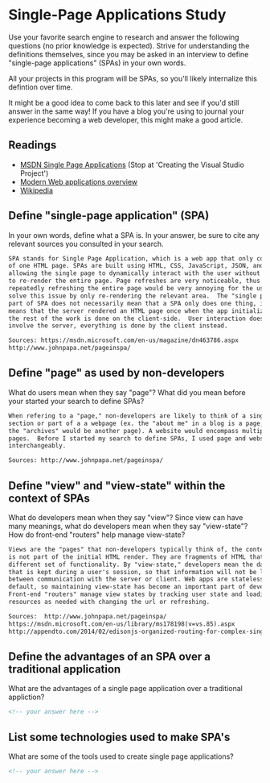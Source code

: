 # Single-Page Applications Study

Use your favorite search engine to research and answer the following questions
(no prior knowledge is expected). Strive for understanding the definitions
themselves, since you may be asked in an interview to define "single-page
applications" (SPAs) in your own words.

All your projects in this program will be SPAs, so you'll likely internalize
this defintion over time.

It might be a good idea to come back to this later and see if you'd still answer
in the same way! If you have a blog you're using to journal your experience
becoming a web developer, this might make a good article.

## Readings

-   [MSDN Single Page Applications](https://msdn.microsoft.com/en-us/magazine/dn463786.aspx) (Stop at 'Creating the Visual Studio Project')
-   [Modern Web applications overview](http://singlepageappbook.com/goal.html)
-   [Wikipedia](https://en.wikipedia.org/wiki/Single-page_application)

## Define "single-page application" (SPA)

In your own words, define what a SPA is. In your answer, be sure to cite any
relevant sources you consulted in your search.

```md
SPA stands for Single Page Application, which is a web app that only consists
of one HTML page. SPAs are built using HTML, CSS, JavaScript, JSON, and AJAX
allowing the single page to dynamically interact with the user without needing
to re-render the entire page. Page refreshes are very noticeable, thus
repeatedly refreshing the entire page would be very annoying for the user. SPAs
solve this issue by only re-rendering the relevant area.  The "single page"
part of SPA does not necessarily mean that a SPA only does one thing, it just
means that the server rendered an HTML page once when the app initialized, and
the rest of the work is done on the client-side.  User interaction does not
involve the server, everything is done by the client instead.

Sources: https://msdn.microsoft.com/en-us/magazine/dn463786.aspx
http://www.johnpapa.net/pageinspa/
```

## Define "page" as used by non-developers

What do users mean when they say "page"? What did you mean before your started
your search to define SPAs?

```md
When refering to a "page," non-developers are likely to think of a single
section or part of a a webpage (ex. the "about me" in a blog is a page, and
the "archives" would be another page). A website would encompass multiple
pages.  Before I started my search to define SPAs, I used page and website
interchangeably.

Sources: http://www.johnpapa.net/pageinspa/
```

## Define "view" and "view-state" within the context of SPAs

What do developers mean when they say "view"? Since view can have many meanings,
what do developers mean when they say "view-state"? How do front-end "routers"
help manage view-state?

```md
Views are the "pages" that non-developers typically think of, the content that
is not part of the initial HTML render. They are fragments of HTML that add
different set of functionality. By "view-state," developers mean the data
that is kept during a user's session, so that information will not be lost
between communication with the server or client. Web apps are stateless by
default, so maintaining view-state has become an important part of development.
Front-end "routers" manage view states by tracking user state and loading
resources as needed with changing the url or refreshing.

Sources:  http://www.johnpapa.net/pageinspa/
https://msdn.microsoft.com/en-us/library/ms178198(v=vs.85).aspx
http://appendto.com/2014/02/edisonjs-organized-routing-for-complex-single-page-applications/
```

## Define the advantages of an SPA over a traditional application

What are the advantages of a single page application over a traditional appliction?

```md
<!-- your answer here -->
```

## List some technologies used to make SPA's

What are some of the tools used to create single page applications?

```md
<!-- your answer here -->
```
